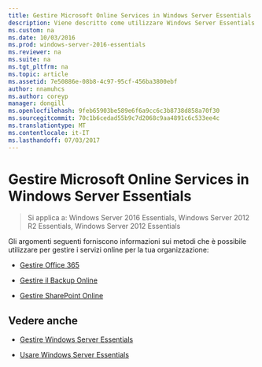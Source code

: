 ```yaml
---
title: Gestire Microsoft Online Services in Windows Server Essentials
description: Viene descritto come utilizzare Windows Server Essentials
ms.custom: na
ms.date: 10/03/2016
ms.prod: windows-server-2016-essentials
ms.reviewer: na
ms.suite: na
ms.tgt_pltfrm: na
ms.topic: article
ms.assetid: 7e50886e-08b8-4c97-95cf-456ba3800ebf
author: nnamuhcs
ms.author: coreyp
manager: dongill
ms.openlocfilehash: 9feb65903be589e6f6a9cc6c3b8738d858a70f30
ms.sourcegitcommit: 70c1b6cedad55b9c7d2068c9aa4891c6c533ee4c
ms.translationtype: MT
ms.contentlocale: it-IT
ms.lasthandoff: 07/03/2017
---
```

# <a name="manage-microsoft-online-services-in-windows-server-essentials"></a>Gestire Microsoft Online Services in Windows Server Essentials

>Si applica a: Windows Server 2016 Essentials, Windows Server 2012 R2 Essentials, Windows Server 2012 Essentials

Gli argomenti seguenti forniscono informazioni sui metodi che è possibile utilizzare per gestire i servizi online per la tua organizzazione:  
  
-   [Gestire Office 365](Manage-Office-365-in-Windows-Server-Essentials.md)   
  
-   [Gestire il Backup Online](Manage-Online-Backup-in-Windows-Server-Essentials.md)  
  
-   [Gestire SharePoint Online](Manage-SharePoint-Online-in-Windows-Server-Essentials.md)  
  
## <a name="see-also"></a>Vedere anche  
  
-   [Gestire Windows Server Essentials](Manage-Windows-Server-Essentials.md)  
  
-   [Usare Windows Server Essentials](../use/Use-Windows-Server-Essentials.md)